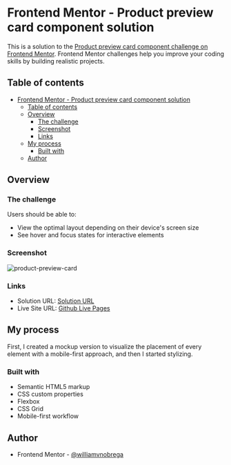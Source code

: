 # Frontend Mentor - Product preview card component solution

This is a solution to the [Product preview card component challenge on Frontend Mentor](https://www.frontendmentor.io/challenges/product-preview-card-component-GO7UmttRfa). Frontend Mentor challenges help you improve your coding skills by building realistic projects. 

## Table of contents

- [Frontend Mentor - Product preview card component solution](#frontend-mentor---product-preview-card-component-solution)
  - [Table of contents](#table-of-contents)
  - [Overview](#overview)
    - [The challenge](#the-challenge)
    - [Screenshot](#screenshot)
    - [Links](#links)
  - [My process](#my-process)
    - [Built with](#built-with)
  - [Author](#author)

## Overview

### The challenge

Users should be able to:

- View the optimal layout depending on their device's screen size
- See hover and focus states for interactive elements

### Screenshot
![product-preview-card](https://github.com/williamvnobrega/frontendmentor-product-preview-card/assets/108727812/de08de74-949b-49c2-96a6-9ff78b784fff)

### Links

- Solution URL: [Solution URL](https://www.frontendmentor.io/solutions/product-preview-cart-dy3ubxV0c5)
- Live Site URL: [Github Live Pages](https://williamvnobrega.github.io/frontendmentor-product-preview-card/)

## My process

First, I created a mockup version to visualize the placement of every element with a mobile-first approach, and then I started stylizing.

### Built with

- Semantic HTML5 markup
- CSS custom properties
- Flexbox
- CSS Grid
- Mobile-first workflow

## Author

- Frontend Mentor - [@williamvnobrega](https://www.frontendmentor.io/profile/williamvnobrega)
